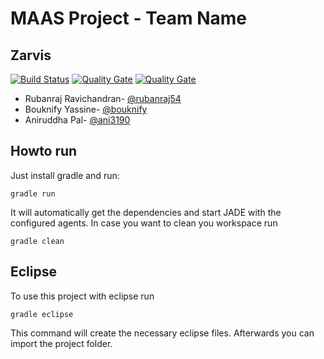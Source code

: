 # MAAS Project - Team Name 

## Zarvis

[![Build Status](https://travis-ci.org/HBRS-MAAS/project-zarvis.svg?branch=master)](https://travis-ci.org/HBRS-MAAS/project-zarvis)
[![Quality Gate](https://sonarcloud.io/api/badges/gate?key=project-zarvis)](https://sonarcloud.io/dashboard?id=project-zarvis)
[![Quality Gate](http://sonarcloud.io/api/badges/measure?key=project-zarvis&metric=coverage)](https://sonarcloud.io/component_measures?id=project-zarvis&metric=coverage)

* Rubanraj Ravichandran- [@rubanraj54](https://github.com/rubanraj54)
* Bouknify Yassine- [@bouknify](https://github.com/bouknify)
* Aniruddha Pal- [@ani3190](https://github.com/ani3190)



## Howto run
Just install gradle and run:

    gradle run

It will automatically get the dependencies and start JADE with the configured agents.
In case you want to clean you workspace run

    gradle clean

## Eclipse
To use this project with eclipse run

    gradle eclipse

This command will create the necessary eclipse files.
Afterwards you can import the project folder.
